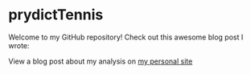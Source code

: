 # prydictTennis

Welcome to my GitHub repository! Check out this awesome blog post I wrote:

View a blog post about my analysis on [my personal site](https://kevinrosenfield.com/Predict-Tennis/)